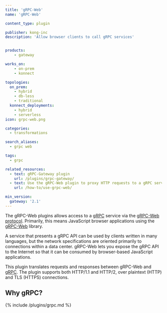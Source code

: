 ```yaml
---
title: 'gRPC-Web'
name: 'gRPC-Web'

content_type: plugin

publisher: kong-inc
description: 'Allow browser clients to call gRPC services'


products:
    - gateway

works_on:
    - on-prem
    - konnect

topologies:
  on_prem:
    - hybrid
    - db-less
    - traditional
  konnect_deployments:
    - hybrid
    - serverless
icon: grpc-web.png

categories:
  - transformations

search_aliases:
  - grpc web

tags:
  - grpc

related_resources:
  - text: gRPC-Gateway plugin
    url: /plugins/grpc-gateway/
  - text: Use the gRPC-Web plugin to proxy HTTP requests to a gRPC service
    url: /how-to/use-grpc-web/

min_version:
  gateway: '2.1'
---
```


The gRPC-Web plugins allows access to a [gRPC](https://grpc.io/) service via the [gRPC-Web protocol](https://github.com/grpc/grpc/blob/master/doc/PROTOCOL-WEB.md#protocol-differences-vs-grpc-over-http2).
Primarily, this means JavaScript browser applications using the [gRPC-Web](https://github.com/grpc/grpc-web) library.

A service that presents a gRPC API can be used by clients written in many languages,
but the network specifications are oriented primarily to connections within a
data center. gRPC-Web lets you expose the gRPC API to the Internet so
that it can be consumed by browser-based JavaScript applications.

This plugin translates requests and responses between gRPC-Web and
[gRPC](https://github.com/grpc/grpc). The plugin supports both HTTP/1.1
and HTTP/2, over plaintext (HTTP) and TLS (HTTPS) connections.

## Why gRPC?

{% include /plugins/grpc.md %}